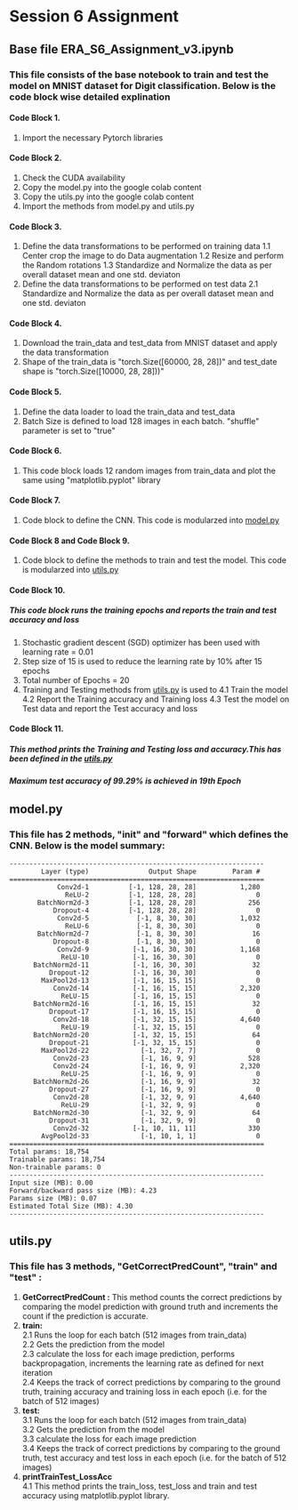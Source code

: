 # Session 6 Assignment
## Base file ERA_S6_Assignment_v3.ipynb
### This file consists of the base notebook to train and test the model on MNIST dataset for Digit classification. Below is the code block wise detailed explination 
#### Code Block 1.  
1. Import the necessary Pytorch libraries  
#### Code Block 2. 
1. Check the CUDA availability
2. Copy the model.py into the google colab content
3. Copy the utils.py into the google colab content
4. Import the methods from model.py and utils.py
#### Code Block 3. 
1. Define the data transformations to be performed on training data 
   1.1 Center crop the image to do Data augmentation
   1.2 Resize and perform the Random rotations
   1.3 Standardize and Normalize the data as per overall dataset mean and one std. deviaton
 2. Define the data transformations to be performed on test data 
   2.1 Standardize and Normalize the data as per overall dataset mean and one std. deviaton
#### Code Block 4.  
1. Download the train_data and test_data from MNIST dataset and apply the data transformation
2. Shape of the train_data is "torch.Size([60000, 28, 28])" and test_date shape is "torch.Size([10000, 28, 28]))"
#### Code Block 5.  
1. Define the data loader to load the train_data and test_data
2. Batch Size is defined to load 128 images in each batch. "shuffle" parameter is set to "true"
#### Code Block 6.  
1. This code block loads 12 random images from train_data and plot the same using "matplotlib.pyplot" library
#### Code Block 7.  
1. Code block to define the CNN. This code is modularzed into [model.py](https://github.com/prasad0679/Prasad_ERA_Repo/edit/master/TheSchoolofAI/ERA_S5_Assignment/README.md#modelpy)
#### Code Block 8 and Code Block 9. 
1. Code block to define the methods to train and test the model. This code is modularzed into [utils.py](https://github.com/prasad0679/Prasad_ERA_Repo/edit/master/TheSchoolofAI/ERA_S5_Assignment/README.md#utilspy)
#### Code Block 10. 
##### This code block runs the training epochs and reports the train and test accuracy and loss 
1. Stochastic gradient descent (SGD) optimizer has been used with learning rate = 0.01 
2. Step size of 15 is used to reduce the learning rate by 10% after 15 epochs 
3. Total number of Epochs = 20 
4. Training and Testing methods from [utils.py](https://github.com/prasad0679/Prasad_ERA_Repo/edit/master/TheSchoolofAI/ERA_S5_Assignment/README.md#utilspy) is used to 
   4.1 Train the model 
   4.2 Report the Training accuracy and Training loss 
   4.3 Test the model on Test data and report the Test accuracy and loss 
#### Code Block 11. 
##### This method prints the Training and Testing loss and accuracy.This has been defined in the [utils.py](https://github.com/prasad0679/Prasad_ERA_Repo/edit/master/TheSchoolofAI/ERA_S5_Assignment/README.md#utilspy)
***Maximum test accuracy of 99.29% is achieved in 19th Epoch*** 

## model.py
### This file has 2 methods, "__init__" and "forward" which defines the CNN. Below is the model summary:  
 
```
----------------------------------------------------------------
        Layer (type)               Output Shape         Param #
================================================================
            Conv2d-1          [-1, 128, 28, 28]           1,280
              ReLU-2          [-1, 128, 28, 28]               0
       BatchNorm2d-3          [-1, 128, 28, 28]             256
           Dropout-4          [-1, 128, 28, 28]               0
            Conv2d-5            [-1, 8, 30, 30]           1,032
              ReLU-6            [-1, 8, 30, 30]               0
       BatchNorm2d-7            [-1, 8, 30, 30]              16
           Dropout-8            [-1, 8, 30, 30]               0
            Conv2d-9           [-1, 16, 30, 30]           1,168
             ReLU-10           [-1, 16, 30, 30]               0
      BatchNorm2d-11           [-1, 16, 30, 30]              32
          Dropout-12           [-1, 16, 30, 30]               0
        MaxPool2d-13           [-1, 16, 15, 15]               0
           Conv2d-14           [-1, 16, 15, 15]           2,320
             ReLU-15           [-1, 16, 15, 15]               0
      BatchNorm2d-16           [-1, 16, 15, 15]              32
          Dropout-17           [-1, 16, 15, 15]               0
           Conv2d-18           [-1, 32, 15, 15]           4,640
             ReLU-19           [-1, 32, 15, 15]               0
      BatchNorm2d-20           [-1, 32, 15, 15]              64
          Dropout-21           [-1, 32, 15, 15]               0
        MaxPool2d-22             [-1, 32, 7, 7]               0
           Conv2d-23             [-1, 16, 9, 9]             528
           Conv2d-24             [-1, 16, 9, 9]           2,320
             ReLU-25             [-1, 16, 9, 9]               0
      BatchNorm2d-26             [-1, 16, 9, 9]              32
          Dropout-27             [-1, 16, 9, 9]               0
           Conv2d-28             [-1, 32, 9, 9]           4,640
             ReLU-29             [-1, 32, 9, 9]               0
      BatchNorm2d-30             [-1, 32, 9, 9]              64
          Dropout-31             [-1, 32, 9, 9]               0
           Conv2d-32           [-1, 10, 11, 11]             330
        AvgPool2d-33             [-1, 10, 1, 1]               0
================================================================
Total params: 18,754
Trainable params: 18,754
Non-trainable params: 0
----------------------------------------------------------------
Input size (MB): 0.00
Forward/backward pass size (MB): 4.23
Params size (MB): 0.07
Estimated Total Size (MB): 4.30
---------------------------------------------------------------- 
``` 

## utils.py 
### This file has 3 methods, "GetCorrectPredCount", "train" and "test" : 
1. **GetCorrectPredCount :** This method counts the correct predictions by comparing the model prediction with ground truth and increments the count if the prediction is accurate. 
2. **train:**  
   2.1 Runs the loop for each batch (512 images from train_data)  
   2.2 Gets the prediction from the model  
   2.3 calculate the loss for each image prediction, performs backpropagation, increments the learning rate as defined for next iteration  
   2.4 Keeps the track of correct predictions by comparing to the ground truth, training accuracy and training loss in each epoch (i.e. for the batch of 512 images)  
3. **test:**  
   3.1 Runs the loop for each batch (512 images from train_data)  
   3.2 Gets the prediction from the model  
   3.3 calculate the loss for each image prediction  
   3.4 Keeps the track of correct predictions by comparing to the ground truth, test accuracy and test loss in each epoch (i.e. for the batch of 512 images)  
4. **printTrainTest_LossAcc**  
   4.1 This method prints the train_loss, test_loss and train and test accuracy using matplotlib.pyplot library.  

